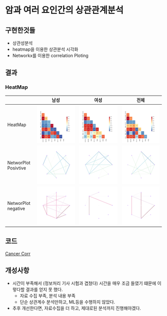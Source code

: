 # 암과 여러 요인간의 상관관계분석

## 구현한것들

- 상관성분석
- heatmap을 이용한 상관분석 시각화
- Networkx를 이용한 correlation Ploting

## 결과

### HeatMap

|                      | 남성                                                                       | 여성                                                                       | 전체                                                                       |
| -------------------- | -------------------------------------------------------------------------- | -------------------------------------------------------------------------- | -------------------------------------------------------------------------- |
| HeatMap              | ![남성_HeatMap](Data/pictures/corrPlot_남자_.png)                          | ![여성_HeatMap](Data/pictures/corrPlot_여자_.png)                          | ![전체_HeatMap](Data/pictures/corrPlot_모든사람_.png)                      |
| NetworPlot Posivtive | ![남성_NetworPlot Posivtive](Data/pictures/newwork_Plot_남자_positive.png) | ![여성_NetworPlot Posivtive](Data/pictures/newwork_Plot_여자_positive.png) | ![전체_NetworPlot Posivtive](Data/pictures/newwork_Plot_전체_positive.png) |
| NetworPlot negative  | ![남성_NetworPlot Posivtive](Data/pictures/newwork_Plot_남자_negative.png) | ![여성_NetworPlot Posivtive](Data/pictures/newwork_Plot_여자_negative.png) | ![전체_NetworPlot Posivtive](Data/pictures/newwork_Plot_전체_negative.png) |

## 코드

[Cancer Corr](./code/main.py)

## 개성사항

- 시간이 부족해서 (정보처리 기사 시험과 겹쳤다) 시간을 매우 조금 들였기 떄문에 이렇다할 결과를 얻지 못 했다.
  - 자료 수집 부족, 분석 내용 부족
  - 단순 상관계수 분석만하고, ML등을 수행하지 않았다.
- 추후 개선한다면, 자료수집을 더 하고, 제대로된 분석까지 진행해야겠다.
